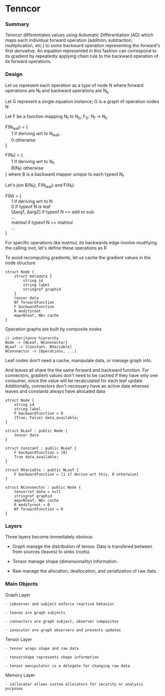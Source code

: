 # Tenncor
### Summary
Tenncor differentiates values using Automatic Differentiation (AD) which maps each individual forward operation (addition, subtraction, multiplication, etc.) 
to some backward operation representing the forward's first derivative. An equation represented in this fashion can correspond to its gradient
by repeatedly applying chain rule to the backward operation of its forward operations.

### Design

Let us represent each operation as a type of node N where forward operations are N<sub>f</sub> and backward operations are N<sub>b</sub>

Let G represent a single equation instance; G is a graph of operation nodes N

Let F be a function mapping N<sub>f</sub> to N<sub>b</sub>; F<sub>G</sub>: N<sub>f</sub> &rightarrow; N<sub>b</sub>

F(N<sub>leaf</sub>) = {<br>
&nbsp;&nbsp;&nbsp;&nbsp; 1 if deriving wrt to N<sub>leaf</sub>, <br>
&nbsp;&nbsp;&nbsp;&nbsp; 0 otherwise<br>
}

F(N<sub>f</sub>) = {<br>
&nbsp;&nbsp;&nbsp;&nbsp; 1 if deriving wrt to N<sub>f</sub>, <br>
&nbsp;&nbsp;&nbsp;&nbsp; B(N<sub>f</sub>) otherwise<br>
} where B is a backward mapper unique to each typeof N<sub>f</sub>

Let's join B(N<sub>f</sub>), F(N<sub>leaf</sub>) and F(N<sub>f</sub>)

F(N) = {<br>
&nbsp;&nbsp;&nbsp;&nbsp; 1 if deriving wrt to N<br>
&nbsp;&nbsp;&nbsp;&nbsp; 0 if typeof N is leaf<br>
&nbsp;&nbsp;&nbsp;&nbsp; [∆arg1, ∆arg2] if typeof N == add or sub<br>
&nbsp;&nbsp;&nbsp;&nbsp; ...<br>
&nbsp;&nbsp;&nbsp;&nbsp; matmul if typeof N == matmul<br>
&nbsp;&nbsp;&nbsp;&nbsp; ...<br>
}

For specific operations like matmul, its backwards edge involve modifying the calling root, let's define these operations as R

To avoid recomputing gradients, let us cache the gradient values in the node structure

	struct Node {
		struct metadata {
			string id
			string label
			stringref graphid
		}
		tensor data
		Nf forwardfunction
		F backwardfunction
		R modifyroot
		map<Nleaf, Nb> cache
	}
	
Operation graphs are built by composite nodes

	// inheritance hierarchy
	Node -> [NLeaf, NConnnector]
	NLeaf -> [Constant, NVariable]
	NConnnector -> [Operations, ...]
	
Leaf nodes don't need a cache, manipulate data, or manage graph info. 

And leaves all share the the same forward and backward function.
For connectors, gradient values don't need to be cached if they have only one consumer, since the value will be recalculated for each leaf update.
Additionally, connectors don't necessary have an active data whereas leaves and constants always have allocated data

	struct Node {
		string id
		string label
		F backwardfunction = 0
		[True, False] data_available;
	}
	
	struct NLeaf : public Node {
		tensor data
	}
	
	struct Constant : public NLeaf {
		F backwardfunction = [0]
		True data_available;
	}
	
	struct NVariable : public NLeaf {
		F backwardfunction = [1 if derive wrt this, 0 otherwise]
	}
		
	struct NConnnector : public Node {
		tensorref data = null
		stringref graphid
		map<Nleaf, Nb> cache
		R modifyroot = 0
		Nf forwardfunction = 0
	}

### Layers

Three layers become immediately obvious:

- Graph manage the distribution of tensor.
	Data is transfered between from sources (leaves) to sinks (roots).

- Tensor manage shape (dimensionality) information.

- Raw manage the allocation, deallocation, and serialization of raw data.

### Main Objects

Graph Layer

	- iobserver and subject enforce reactive behavior
	
	- leaves are graph subjects
	
	- connectors are graph subject, observer composites
	
	- iexecutor are graph observers and prevents updates

Tensor Layer

	- tensor wraps shape and raw data
	
	- tensorshape represents shape information
	
	- tensor manipulator is a delegate for changing raw data

Memory Layer

	- iallocator allows custom allocators for security or analysis purposes

